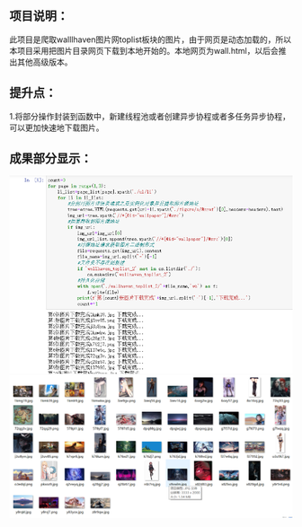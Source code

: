 ## 项目说明：
  此项目是爬取walllhaven图片网toplist板块的图片，由于网页是动态加载的，所以本项目采用把图片目录网页下载到本地开始的。本地网页为wall.html，以后会推出其他高级版本。
## 提升点：
1.将部分操作封装到函数中，新建线程池或者创建异步协程或者多任务异步协程，可以更加快速地下载图片。
## 成果部分显示：
![](/wallhaven图片爬取1.5/images/20.png)
![](/wallhaven图片爬取1.5/images/21.png)